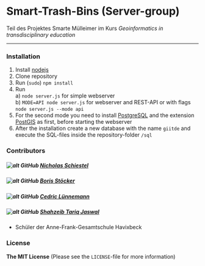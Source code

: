 # Smart-Trash-Bins (Server-group)

Teil des Projektes Smarte Mülleimer im Kurs *Geoinformatics in transdisciplinary education*

***

### Installation

1. Install [nodejs](https://nodejs.org/en/)
2. Clone repository
3. Run (`sudo`) `npm install`
4. Run <br>
a) `node server.js` for simple webserver <br>
b) `MODE=API node server.js` for webserver and REST-API or with flags `node server.js --mode api`
5. For the second mode you need to install [PostgreSQL](https://www.postgresql.org) and the extension [PostGIS](http://postgis.net) as first, before starting the webserver
6. After the installation create a new database with the name `giitde` and execute the SQL-files inside the repository-folder `/sql`

### Contributors

##### ![alt GitHub](http://i.imgur.com/0o48UoR.png") [Nicholas Schiestel](https://github.com/nicho90)
##### ![alt GitHub](http://i.imgur.com/0o48UoR.png") [Boris Stöcker](https://github.com/Flugmango)
##### ![alt GitHub](http://i.imgur.com/0o48UoR.png") [Cedric Lünnemann](https://github.com/CLue1988)
##### ![alt GitHub](http://i.imgur.com/0o48UoR.png") [Shahzeib Tariq Jaswal](https://github.com/shahzeib)
* Schüler der Anne-Frank-Gesamtschule Havixbeck

### License

**The MIT License** (Please see the `LICENSE`-file for more information)
